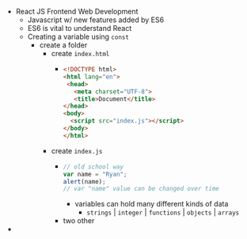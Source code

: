 - React JS Frontend Web Development
	- Javascript w/ new features added by ES6
	- ES6 is vital to understand React
	- Creating a variable using `const`
		- create a folder
			- create `index.html`
				- ```html
				  <!DOCTYPE html>
				  <html lang="en">
				   <head>
				     <meta charset="UTF-8">
				     <title>Document</title>
				  </head>
				  <body>
				    <script src="index.js"></script>
				  </body>
				  </html>
				  ```
			- create `index.js`
				- ```javascript
				  // old school way
				  var name = "Ryan";
				  alert(name);
				  // var "name" value can be changed over time 
				  
				  
				  ```
					- variables can hold many different kinds of data
						- `strings` | `integer` | `functions` | `objects` | `arrays`
				- two other
-